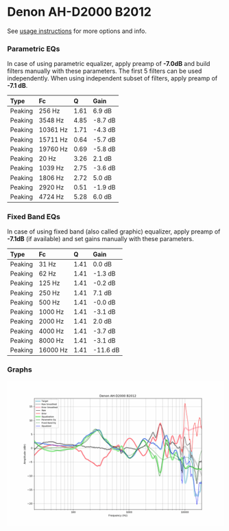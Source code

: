 # Denon AH-D2000 B2012
See [usage instructions](https://github.com/jaakkopasanen/AutoEq#usage) for more options and info.

### Parametric EQs
In case of using parametric equalizer, apply preamp of **-7.0dB** and build filters manually
with these parameters. The first 5 filters can be used independently.
When using independent subset of filters, apply preamp of **-7.1 dB**.

| Type    | Fc       |    Q | Gain    |
|:--------|:---------|:-----|:--------|
| Peaking | 256 Hz   | 1.61 | 6.9 dB  |
| Peaking | 3548 Hz  | 4.85 | -8.7 dB |
| Peaking | 10361 Hz | 1.71 | -4.3 dB |
| Peaking | 15711 Hz | 0.64 | -5.7 dB |
| Peaking | 19760 Hz | 0.69 | -5.8 dB |
| Peaking | 20 Hz    | 3.26 | 2.1 dB  |
| Peaking | 1039 Hz  | 2.75 | -3.6 dB |
| Peaking | 1806 Hz  | 2.72 | 5.0 dB  |
| Peaking | 2920 Hz  | 0.51 | -1.9 dB |
| Peaking | 4724 Hz  | 5.28 | 6.0 dB  |

### Fixed Band EQs
In case of using fixed band (also called graphic) equalizer, apply preamp of **-7.1dB**
(if available) and set gains manually with these parameters.

| Type    | Fc       |    Q | Gain     |
|:--------|:---------|:-----|:---------|
| Peaking | 31 Hz    | 1.41 | 0.0 dB   |
| Peaking | 62 Hz    | 1.41 | -1.3 dB  |
| Peaking | 125 Hz   | 1.41 | -0.2 dB  |
| Peaking | 250 Hz   | 1.41 | 7.1 dB   |
| Peaking | 500 Hz   | 1.41 | -0.0 dB  |
| Peaking | 1000 Hz  | 1.41 | -3.1 dB  |
| Peaking | 2000 Hz  | 1.41 | 2.0 dB   |
| Peaking | 4000 Hz  | 1.41 | -3.7 dB  |
| Peaking | 8000 Hz  | 1.41 | -3.1 dB  |
| Peaking | 16000 Hz | 1.41 | -11.6 dB |

### Graphs
![](./Denon%20AH-D2000%20B2012.png)